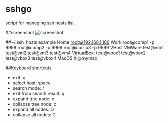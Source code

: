 sshgo
=====

script for managing ssh hosts list

##screenshot
![screenshot](//raw.github.com/emptyhua/sshgo/master/screenshot.png)

##~/.ssh_hosts example
    Home
        root@192.168.1.106
    Work
        root@comp1 -p 9999
        root@comp2 -p 9999
        root@comp3 -p 9999
    VHost
        VMWare
            test@vm1
            test@vm2
            test@vm3
            test@vm4
        VirtualBox:
            test@vbox1
            test@vbox2
            test@vbox3
            test@vbox4
    MacOS
        hi@mymac

##Keyboard shortcuts
* exit: q
* select host: space
* search mode: /
* exit from search result: q
* expand tree node: o
* collapse tree node: c
* expand all nodes: O
* collapse all nodes: C